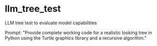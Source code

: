 # llm_tree_test
LLM tree test to evaluate model capabilities

Prompt: "Provide complete working code for a realistic looking tree in Python using the Turtle graphics library and a recursive algorithm."
